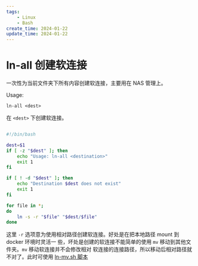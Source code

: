```yaml
---
tags:
    - Linux
    - Bash
create_time: 2024-01-22
update_time: 2024-01-22
---
```


# ln-all 创建软连接

一次性为当前文件夹下所有内容创建软连接，主要用在 NAS 管理上。

Usage: 

```
ln-all <dest>
```

在 `<dest>` 下创建软连接。

<!-- more -->

``` bash

#!/bin/bash

dest=$1
if [ -z "$dest" ]; then
    echo "Usage: ln-all <destination>"
    exit 1
fi

if [ ! -d "$dest" ]; then
    echo "Destination $dest does not exist"
    exit 1
fi

for file in *;
do
    ln -s -r "$file" "$dest/$file"
done
```

这里 `-r` 选项意为使用相对路径创建软连接。好处是在把本地路径 mount 到 docker 环境时灵活一
些，坏处是创建的软连接不能简单的使用 `mv` 移动到其他文件夹。`mv` 移动软连接并不会修改相对
软连接的连接路径，所以移动后相对路径就不对了。此时可使用 [ln-mv.sh 脚本](ln-mv.md)